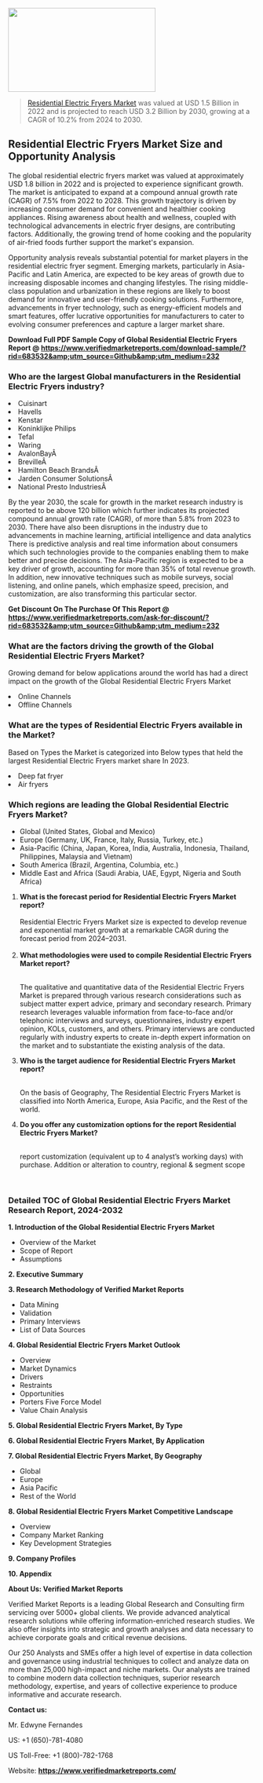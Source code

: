 <img src="https://ffe5etoiles.com/wp-content/uploads/2024/12/MST1-300x171.png" alt="" width="300" height="171" class="alignnone size-medium wp-image-20088" /><blockquote><p><p><a href="https://www.verifiedmarketreports.com/download-sample/?rid=683532&utm_source=Github&utm_medium=232" target="_blank">Residential Electric Fryers Market</a> was valued at USD 1.5 Billion in 2022 and is projected to reach USD 3.2 Billion by 2030, growing at a CAGR of 10.2% from 2024 to 2030.</p></blockquote><p><h2>Residential Electric Fryers Market Size and Opportunity Analysis</h2><p>The global residential electric fryers market was valued at approximately USD 1.8 billion in 2022 and is projected to experience significant growth. The market is anticipated to expand at a compound annual growth rate (CAGR) of 7.5% from 2022 to 2028. This growth trajectory is driven by increasing consumer demand for convenient and healthier cooking appliances. Rising awareness about health and wellness, coupled with technological advancements in electric fryer designs, are contributing factors. Additionally, the growing trend of home cooking and the popularity of air-fried foods further support the market's expansion.</p><p>Opportunity analysis reveals substantial potential for market players in the residential electric fryer segment. Emerging markets, particularly in Asia-Pacific and Latin America, are expected to be key areas of growth due to increasing disposable incomes and changing lifestyles. The rising middle-class population and urbanization in these regions are likely to boost demand for innovative and user-friendly cooking solutions. Furthermore, advancements in fryer technology, such as energy-efficient models and smart features, offer lucrative opportunities for manufacturers to cater to evolving consumer preferences and capture a larger market share.</p></p><p class=""><strong>Download Full PDF Sample Copy of Global Residential Electric Fryers Report @ <a href="https://www.verifiedmarketreports.com/download-sample/?rid=683532&amp;utm_source=Github&amp;utm_medium=232" target="_blank">https://www.verifiedmarketreports.com/download-sample/?rid=683532&amp;utm_source=Github&amp;utm_medium=232</a></strong></p><h3 id="" class="">Who are the largest Global manufacturers in the Residential Electric Fryers industry?</h3><p><li>Cuisinart</li><li> Havells</li><li> Kenstar</li><li> Koninklijke Philips</li><li> Tefal</li><li> Waring</li><li> AvalonBayÂ </li><li> BrevilleÂ </li><li> Hamilton Beach BrandsÂ </li><li> Jarden Consumer SolutionsÂ </li><li> National Presto IndustriesÂ </li></p><div class=""><div class="" dir="" data-message-author-role="" data-message-id="" data-message-model-slug=""><div class=""><div class=""><div class=""><div class="" dir="" data-message-author-role="" data-message-id="" data-message-model-slug=""><div class=""><div class=""><p>By the year 2030, the scale for growth in the market research industry is reported to be above 120 billion which further indicates its projected compound annual growth rate (CAGR), of more than 5.8% from 2023 to 2030. There have also been disruptions in the industry due to advancements in machine learning, artificial intelligence and data analytics There is predictive analysis and real time information about consumers which such technologies provide to the companies enabling them to make better and precise decisions. The Asia-Pacific region is expected to be a key driver of growth, accounting for more than 35% of total revenue growth. In addition, new innovative techniques such as mobile surveys, social listening, and online panels, which emphasize speed, precision, and customization, are also transforming this particular sector.</p><p><strong>Get Discount On The Purchase Of This Report @&nbsp; <a href="https://www.verifiedmarketreports.com/ask-for-discount/?rid=683532&amp;utm_source=Github&amp;utm_medium=232" target="_blank">https://www.verifiedmarketreports.com/ask-for-discount/?rid=683532&amp;utm_source=Github&amp;utm_medium=232</a></strong></p></div></div></div></div></div></div></div></div><h3 id="" class="">What are the factors driving the growth of the Global Residential Electric Fryers Market?</h3><p id="" class="">Growing demand for below applications around the world has had a direct impact on the growth of the Global Residential Electric Fryers Market</p><p id="" class=""><li>Online Channels</li><li> Offline Channels</li></p><h3 id="" class="">What are the types of Residential Electric Fryers available in the Market?</h3><p id="" class="">Based on Types the Market is categorized into Below types that held the largest Residential Electric Fryers market share In 2023.</p><p id="" class=""><li>Deep fat fryer</li><li> Air fryers</li></p><h3 id="" class="">Which regions are leading the Global Residential Electric Fryers Market?</h3><ul><li>Global (United States, Global and Mexico)</li><li>Europe (Germany, UK, France, Italy, Russia, Turkey, etc.)</li><li>Asia-Pacific (China, Japan, Korea, India, Australia, Indonesia, Thailand, Philippines, Malaysia and Vietnam)</li><li>South America (Brazil, Argentina, Columbia, etc.)</li><li>Middle East and Africa (Saudi Arabia, UAE, Egypt, Nigeria and South Africa)</li></ul><p><ol><li><strong>What is the forecast period for Residential Electric Fryers Market report?<br /></strong><br /><span data-sheets-root="1" data-sheets-value="{&quot;1&quot;:2,&quot;2&quot;:&quot;XXXX size is expected to develop revenue and exponential market growth at a remarkable CAGR during the forecast period from 2024&ndash;2030.&quot;}" data-sheets-userformat="{&quot;2&quot;:12674,&quot;4&quot;:{&quot;1&quot;:2,&quot;2&quot;:16776960},&quot;10&quot;:2,&quot;11&quot;:0,&quot;15&quot;:&quot;Arial&quot;,&quot;16&quot;:12}">Residential Electric Fryers Market size is expected to develop revenue and exponential market growth at a remarkable CAGR during the forecast period from 2024&ndash;2031.</span><br /><br /></li><li><strong>What methodologies were used to compile Residential Electric Fryers Market report?<br /><br /></strong><p>The qualitative and quantitative data of the&nbsp;Residential Electric Fryers Market is prepared through various research considerations such as subject matter expert advice, primary and secondary research. Primary research leverages valuable information from face-to-face and/or telephonic interviews and surveys, questionnaires, industry expert opinion, KOLs, customers, and others. Primary interviews are conducted regularly with industry experts to create in-depth expert information on the market and to substantiate the existing analysis of the data.&nbsp;</p></li><li><strong>Who is the target audience for Residential Electric Fryers Market report?<br /><br /></strong><p>On the basis of Geography, The&nbsp;Residential Electric Fryers Market is classified into North America, Europe, Asia Pacific, and the Rest of the world.</p></li><li><strong>Do you offer any customization options for the report Residential Electric Fryers Market?<br /><br /></strong><p>report customization (equivalent up to 4 analyst&rsquo;s working days) with purchase. Addition or alteration to country, regional &amp; segment scope</p><p>&nbsp;</p></li></ol></p><h3 id="" class="">Detailed TOC of Global Residential Electric Fryers Market Research Report, 2024-2032</h3><p id="" class=""><strong>1. Introduction of the Global Residential Electric Fryers Market</strong></p><ul><li>Overview of the Market</li><li>Scope of Report</li><li>Assumptions</li></ul><p id="" class=""><strong>2. Executive Summary</strong></p><p id="" class=""><strong>3. Research Methodology of&nbsp;Verified Market Reports</strong></p><ul><li>Data Mining</li><li>Validation</li><li>Primary Interviews</li><li>List of Data Sources</li></ul><p id="" class=""><strong>4. Global Residential Electric Fryers Market Outlook</strong></p><ul><li>Overview</li><li>Market Dynamics</li><li>Drivers</li><li>Restraints</li><li>Opportunities</li><li>Porters Five Force Model</li><li>Value Chain Analysis</li></ul><p id="" class=""><strong>5. Global Residential Electric Fryers Market, By&nbsp;Type</strong></p><p id="" class=""><strong>6. Global Residential Electric Fryers Market, By Application</strong></p><p id="" class=""><strong>7. Global Residential Electric Fryers Market, By Geography</strong></p><ul><li>Global</li><li>Europe</li><li>Asia Pacific</li><li>Rest of the World</li></ul><p id="" class=""><strong>8. Global Residential Electric Fryers Market Competitive Landscape</strong></p><ul><li>Overview</li><li>Company Market Ranking</li><li>Key Development Strategies</li></ul><p id="" class=""><strong>9. Company Profiles</strong></p><p id="" class=""><strong>10. Appendix</strong></p><p id="" class=""><strong>About Us: Verified Market Reports</strong></p><p id="" class="">Verified Market Reports is a leading Global Research and Consulting firm servicing over 5000+ global clients. We provide advanced analytical research solutions while offering information-enriched research studies. We also offer insights into strategic and growth analyses and data necessary to achieve corporate goals and critical revenue decisions.</p><p id="" class="">Our 250 Analysts and SMEs offer a high level of expertise in data collection and governance using industrial techniques to collect and analyze data on more than 25,000 high-impact and niche markets. Our analysts are trained to combine modern data collection techniques, superior research methodology, expertise, and years of collective experience to produce informative and accurate research.</p><p id="" class=""><strong>Contact us:</strong></p><p id="" class="">Mr. Edwyne Fernandes</p><p id="" class="">US: +1 (650)-781-4080</p><p id="" class="">US Toll-Free: +1 (800)-782-1768</p><p id="" class="">Website: <a target="" data-test-app-aware-link=""><strong>https://www.verifiedmarketreports.com/</strong></a></p>
